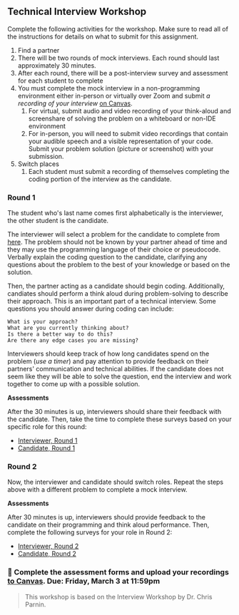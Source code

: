 ## Technical Interview Workshop

Complete the following activities for the workshop. Make sure to read all of the instructions for details on what to submit for this assignment.

1. Find a partner
2. There will be two rounds of mock interviews. Each round should last approximately 30 minutes.
3. After each round, there will be a post-interview survey and assessment for each student to complete
4. You must complete the mock interview in a non-programming environment either in-person or virtually over Zoom and submit _a recording of your interview_ [on Canvas](https://canvas.vt.edu/courses/165661/assignments/1738079).
   1. For virtual, submit audio and video recording of your think-aloud and screenshare of solving the problem on a whiteboard or non-IDE environment
   2. For in-person, you will need to submit video recordings that contain your audible speech and a visible representation of your code. Submit your problem solution (picture or screenshot) with your submission.
5. Switch places
   1. Each student must submit a recording of themselves completing the coding portion of the interview as the candidate.

### Round 1

The student who's last name comes first alphabetically is the interviewer, the other student is the candidate.

The interviewer will select a problem for the candidate to complete from [here](https://seanprashad.com/leetcode-patterns/). The problem should not be known by your partner ahead of time and they may use the programming language of their choice or pseudocode. Verbally explain the coding question to the candidate, clarifying any questions about the problem to the best of your knowledge or based on the solution. 

Then, the partner acting as a candidate should begin coding. Additionally, candiates should perform a think aloud during problem-solving to describe their approach. This is an important part of a technical interview. Some questions you should answer during coding can include:

    What is your approach?
    What are you currently thinking about?
    Is there a better way to do this?
    Are there any edge cases you are missing?

Interviewers should keep track of how long candidates spend on the problem (_use a timer_) and pay attention to provide feedback on their partners' communication and technical abilities. If the candidate does not seem like they will be able to solve the question, end the interview and work together to come up with a possible solution.

**Assessments**

After the 30 minutes is up, interviewers should share their feedback with the candidate. Then, take the time to complete these surveys based on your specific role for this round:

* [Interviewer, Round 1](https://forms.gle/2bJovCSE1x2sxMhw7)
* [Candidate, Round 1](https://forms.gle/oQvvYa8TBKRZFnhPA)

### Round 2

Now, the interviewer and candidate should switch roles. Repeat the steps above with a different problem to complete a mock interview.

**Assessments**

After 30 minutes is up, interviewers should provide feedback to the candidate on their programming and think aloud performance. Then, complete the following surveys for your role in Round 2:

* [Interviewer, Round 2](https://forms.gle/tnqJFS89uaMmXzbh8)
* [Candidate, Round 2](https://forms.gle/rRief5fCKfUoD3cdA)

### 📝 Complete the assessment forms and upload your recordings [to Canvas](https://canvas.vt.edu/courses/165661/assignments/1738079/). Due: Friday, March 3 at 11:59pm

> This workshop is based on the Interview Workshop by Dr. Chris Parnin.
